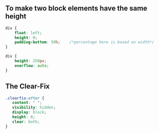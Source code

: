 
## To make two block elements have the same height
```css
div {
	float: left;
	height: 0;
	padding-bottom: 50%;	/*percentage here is based on width*/
}

div {
	height: 250px;
	overflow: auto;
}
```

## The Clear-Fix
```css
.clearfix:after {
   content: " ";
   visibility: hidden;
   display: block;
   height: 0;
   clear: both;
}
```
<!--stackedit_data:
eyJoaXN0b3J5IjpbLTMxODE4NDI5OCwtNzk4NzQ5NjQ0LDc0Mj
g0MzE5MywtNjAwMzI3MTczXX0=
-->